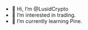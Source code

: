 - 👋 Hi, I’m @LusidCrypto
- 👀 I’m interested in trading.
- 🌱 I’m currently learning Pine.

<!---
LusidCrypto/LusidCrypto is a ✨ special ✨ repository because its `README.md` (this file) appears on your GitHub profile.
You can click the Preview link to take a look at your changes.
--->
